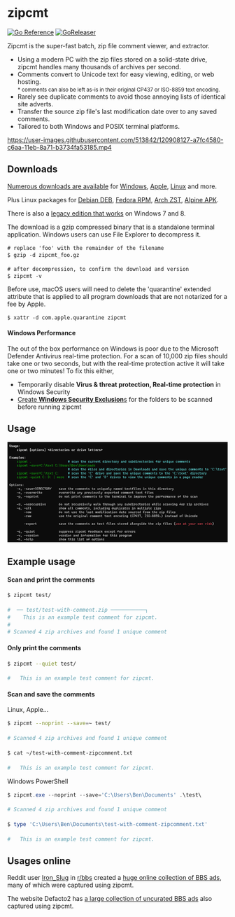# zipcmt

[![Go Reference](https://pkg.go.dev/badge/github.com/bengarrett/zipcmt.svg)](https://pkg.go.dev/github.com/bengarrett/zipcmt) [![GoReleaser](https://github.com/bengarrett/zipcmt/actions/workflows/release.yml/badge.svg)](https://github.com/bengarrett/zipcmt/actions/workflows/release.yml)

Zipcmt is the super-fast batch, zip file comment viewer, and extractor.

- Using a modern PC with the zip files stored on a solid-state drive, zipcmt handles many thousands of archives per second.
- Comments convert to Unicode text for easy viewing, editing, or web hosting.<br>
<small>* comments can also be left as-is in their original CP437 or ISO-8859 text encoding.</small>
- Rarely see duplicate comments to avoid those annoying lists of identical site adverts.
- Transfer the source zip file's last modification date over to any saved comments.
- Tailored to both Windows and POSIX terminal platforms.

https://user-images.githubusercontent.com/513842/120908127-a7fc4580-c6aa-11eb-8a71-b3734fa53185.mp4

## Downloads

[Numerous downloads are available](https://github.com/bengarrett/zipcmt/releases/latest/) for 
[Windows](https://github.com/bengarrett/zipcmt/releases/latest/download/zipcmt_windows.zip),
[Apple](https://github.com/bengarrett/zipcmt/releases/latest/download/zipcmt_apple_silicon.gz),
[Linux](https://github.com/bengarrett/zipcmt/releases/latest/download/zipcmt_linux.gz) and more.

Plus Linux packages for 
[Debian DEB](https://github.com/bengarrett/zipcmt/releases/latest/download/zipcmt.deb),
[Fedora RPM](https://github.com/bengarrett/zipcmt/releases/latest/download/zipcmt.rpm),
[Arch ZST](https://github.com/bengarrett/zipcmt/releases/latest/download/zipcmt.pkg.tar.zst),
[Alpine APK](https://github.com/bengarrett/zipcmt/releases/latest/download/zipcmt.apk).

There is also a [legacy edition that works](https://github.com/bengarrett/zipcmt/releases/download/v1.3.10/zipcmt_Windows_Intel.zip) on Windows 7 and 8.

The download is a gzip compressed binary that is a standalone terminal application. 
Windows users can use File Explorer to decompress it.

```
# replace 'foo' with the remainder of the filename
$ gzip -d zipcmt_foo.gz

# after decompression, to confirm the download and version
$ zipcmt -v
```

Before use, macOS users will need to delete the 'quarantine' extended attribute that is applied to all 
program downloads that are not notarized for a fee by Apple.

```
$ xattr -d com.apple.quarantine zipcmt
```

#### Windows Performance

The out of the box performance on Windows is poor due to the Microsoft Defender Antivirus real-time protection.
For a scan of 10,000 zip files should take one or two seconds, but with the real-time protection active it will take one or two minutes!
To fix this either,

- Temporarily disable **Virus & threat protection, Real-time protection** in Windows Security
- [Create **Windows Security Exclusion**s](https://support.microsoft.com/en-us/windows/add-an-exclusion-to-windows-security-811816c0-4dfd-af4a-47e4-c301afe13b26) for the folders to be scanned before running zipcmt

## Usage

![Usage screenshot on Windows](usage.png)

## Example usage
#### Scan and print the comments
```sh
$ zipcmt test/

#  ── test/test-with-comment.zip ───────────┐
#    This is an example test comment for zipcmt.
#
# Scanned 4 zip archives and found 1 unique comment
```

#### Only print the comments
```sh
$ zipcmt --quiet test/

#   This is an example test comment for zipcmt.
```

#### Scan and save the comments

Linux, Apple...

```sh
$ zipcmt --noprint --save=~ test/

# Scanned 4 zip archives and found 1 unique comment

$ cat ~/test-with-comment-zipcomment.txt

#   This is an example test comment for zipcmt.
```

Windows PowerShell

```powershell
$ zipcmt.exe --noprint --save='C:\Users\Ben\Documents' .\test\

# Scanned 4 zip archives and found 1 unique comment

$ type 'C:\Users\Ben\Documents\test-with-comment-zipcomment.txt'

#   This is an example test comment for zipcmt.
```

## Usages online

Reddit user [Iron_Slug](https://www.reddit.com/user/Iron_Slug/) in [r/bbs](https://www.reddit.com/r/bbs/) created a [huge online collection of BBS ads](https://www.ipingthereforeiam.com/bbs/gallery/zip/), many of which were captured using zipcmt.

The website Defacto2 has [a large collection of uncurated BBS ads](https://defacto2.net/f/b428b6e) also captured using zipcmt.
